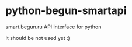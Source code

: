 python-begun-smartapi
=====================

smart.begun.ru API interface for python

It should be not used yet :)
